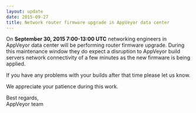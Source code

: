 ```yaml
---
layout: update
date: 2015-09-27
title: Network router firmware upgrade in AppVeyor data center
---
```


On **September 30, 2015 7:00-13:00 UTC** networking engineers in AppVeyor data center will be performing router firmware upgrade. During this maintenance window they do expect a disruption to AppVeyor build servers network connectivity of a few minutes as the new firmware is being applied.

If you have any problems with your builds after that time please let us know.

We appreciate your patience during this work.

Best regards,<br>
AppVeyor team